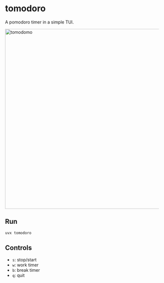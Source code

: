 # tomodoro
A pomodoro timer in a simple TUI.

<img width="589" alt="tomodomo" src="https://github.com/user-attachments/assets/0cb5aa87-5534-40f4-9edb-e151bdcb9f9e" />

## Run
`uvx tomodoro`

## Controls
- `s`: stop/start
- `w`: work timer
- `b`: break timer
- `q`: quit
